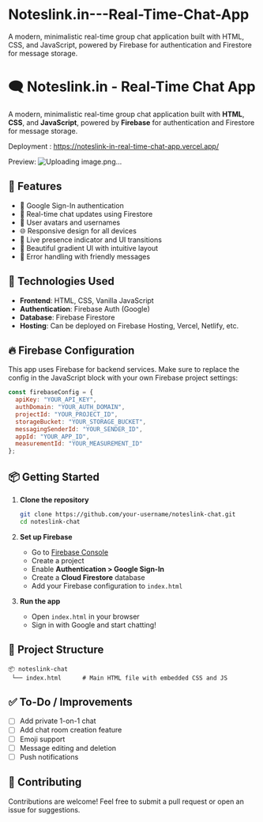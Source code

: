 # Noteslink.in---Real-Time-Chat-App
A modern, minimalistic real-time group chat application built with HTML, CSS, and JavaScript, powered by Firebase for authentication and Firestore for message storage.


# 🗨️ Noteslink.in - Real-Time Chat App

A modern, minimalistic real-time group chat application built with **HTML**, **CSS**, and **JavaScript**, powered by **Firebase** for authentication and Firestore for message storage.

Deployment : https://noteslink-in-real-time-chat-app.vercel.app/

 Preview: ![Uploading image.png…]()


 
## 🚀 Features

* 🔐 Google Sign-In authentication
* 💬 Real-time chat updates using Firestore
* 👤 User avatars and usernames
* 🌐 Responsive design for all devices
* 🔄 Live presence indicator and UI transitions
* 🌈 Beautiful gradient UI with intuitive layout
* 🚫 Error handling with friendly messages

## 🔧 Technologies Used

* **Frontend**: HTML, CSS, Vanilla JavaScript
* **Authentication**: Firebase Auth (Google)
* **Database**: Firebase Firestore
* **Hosting**: Can be deployed on Firebase Hosting, Vercel, Netlify, etc.

## 🔥 Firebase Configuration

This app uses Firebase for backend services. Make sure to replace the config in the JavaScript block with your own Firebase project settings:

```js
const firebaseConfig = {
  apiKey: "YOUR_API_KEY",
  authDomain: "YOUR_AUTH_DOMAIN",
  projectId: "YOUR_PROJECT_ID",
  storageBucket: "YOUR_STORAGE_BUCKET",
  messagingSenderId: "YOUR_SENDER_ID",
  appId: "YOUR_APP_ID",
  measurementId: "YOUR_MEASUREMENT_ID"
};
```

## 📦 Getting Started

1. **Clone the repository**

   ```bash
   git clone https://github.com/your-username/noteslink-chat.git
   cd noteslink-chat
   ```

2. **Set up Firebase**

   * Go to [Firebase Console](https://console.firebase.google.com/)
   * Create a project
   * Enable **Authentication > Google Sign-In**
   * Create a **Cloud Firestore** database
   * Add your Firebase configuration to `index.html`

3. **Run the app**

   * Open `index.html` in your browser
   * Sign in with Google and start chatting!

## 📁 Project Structure

```
📦 noteslink-chat
 └── index.html      # Main HTML file with embedded CSS and JS
```

## ✅ To-Do / Improvements

* [ ] Add private 1-on-1 chat
* [ ] Add chat room creation feature
* [ ] Emoji support
* [ ] Message editing and deletion
* [ ] Push notifications

## 🤝 Contributing

Contributions are welcome! Feel free to submit a pull request or open an issue for suggestions.
